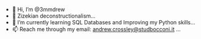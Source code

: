 - 👋 Hi, I’m @3mmdrew
- 👀 Zizekian deconstructionalism...
- 🌱 I’m currently learning SQL Databases and Improving my Python skills...
- 📫 Reach me through my email: andrew.crossley@studbocconi.it ...

<!---
3mmdrew/3mmdrew is a ✨ special ✨ repository because its `README.md` (this file) appears on your GitHub profile.
You can click the Preview link to take a look at your changes.
--->
